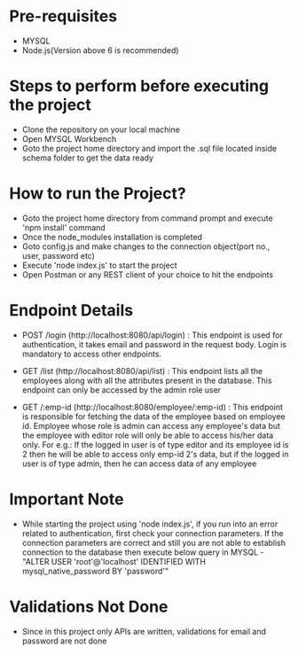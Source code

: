 # Pre-requisites
  - MYSQL
  - Node.js(Version above 6 is recommended)
  
# Steps to perform before executing the project
  - Clone the repository on  your local machine
  - Open MYSQL Workbench
  - Goto the project home directory and import the .sql file located inside schema folder to get the data ready
  
# How to run the Project?
  - Goto the project home directory from command prompt and execute 'npm install' command
  - Once the node_modules installation is completed
  - Goto config.js and make changes to the connection object(port no., user, password etc)
  - Execute 'node index.js' to start the project
  - Open Postman or any REST client of your choice to hit the endpoints
  
# Endpoint Details  
  - POST  /login (http://localhost:8080/api/login) : 
    This endpoint is used for authentication, it takes email and password in the request body. Login is mandatory to access other endpoints.
  
  - GET  /list (http://localhost:8080/api/list) : 
    This endpoint lists all the employees along with all the attributes present in the database. This endpoint can only be accessed by the admin role user
    
  - GET  /:emp-id (http://localhost:8080/employee/:emp-id) : 
    This endpoint is responsible for fetching the data of the employee based on employee id. Employee whose role is admin can access any employee's data but the employee with editor role will only be able to access his/her data only. For e.g.: If the logged in user is of type editor and its employee id is 2 then he will be able to access only emp-id 2's data, but if the logged in user is of type admin, then he can access data of any employee
    
# Important Note
  - While starting the project using 'node index.js', if you run into an error related to authentication, first check your connection parameters. If the connection parameters are correct and still you are not able to establish connection to the database then execute below query in MYSQL - "ALTER USER 'root'@'localhost' IDENTIFIED WITH mysql_native_password BY 'password'"
  
# Validations Not Done
  - Since in this project only APIs are written, validations for email and password are not done
